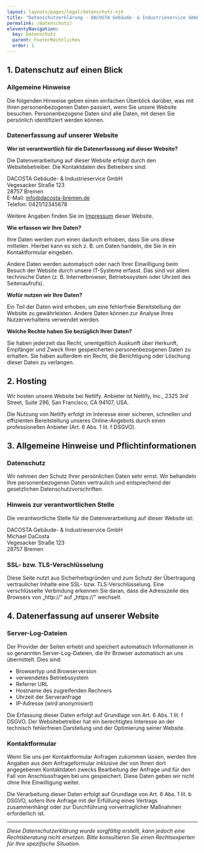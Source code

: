 ```yaml
---
layout: layouts/pages/legal/datenschutz.njk
title: "Datenschutzerklärung - DACOSTA Gebäude- & Industrieservice GmbH"
permalink: /datenschutz/
eleventyNavigation:
  key: Datenschutz
  parent: FooterRechtliches
  order: 1
---
```


## 1. Datenschutz auf einen Blick

### Allgemeine Hinweise

Die folgenden Hinweise geben einen einfachen Überblick darüber, was mit Ihren personenbezogenen Daten passiert, wenn Sie unsere Website besuchen. Personenbezogene Daten sind alle Daten, mit denen Sie persönlich identifiziert werden können.

### Datenerfassung auf unserer Website

**Wer ist verantwortlich für die Datenerfassung auf dieser Website?**

Die Datenverarbeitung auf dieser Website erfolgt durch den Websitebetreiber. Die Kontaktdaten des Betreibers sind:

DACOSTA Gebäude- & Industrieservice GmbH  
Vegesacker Straße 123  
28757 Bremen  
E-Mail: [info@dacosta-bremen.de](mailto:info@dacosta-bremen.de)  
Telefon: 0421/12345678

Weitere Angaben finden Sie im [Impressum](/impressum/) dieser Website.

**Wie erfassen wir Ihre Daten?**

Ihre Daten werden zum einen dadurch erhoben, dass Sie uns diese mitteilen. Hierbei kann es sich z. B. um Daten handeln, die Sie in ein Kontaktformular eingeben.

Andere Daten werden automatisch oder nach Ihrer Einwilligung beim Besuch der Website durch unsere IT-Systeme erfasst. Das sind vor allem technische Daten (z. B. Internetbrowser, Betriebssystem oder Uhrzeit des Seitenaufrufs).

**Wofür nutzen wir Ihre Daten?**

Ein Teil der Daten wird erhoben, um eine fehlerfreie Bereitstellung der Website zu gewährleisten. Andere Daten können zur Analyse Ihres Nutzerverhaltens verwendet werden.

**Welche Rechte haben Sie bezüglich Ihrer Daten?**

Sie haben jederzeit das Recht, unentgeltlich Auskunft über Herkunft, Empfänger und Zweck Ihrer gespeicherten personenbezogenen Daten zu erhalten. Sie haben außerdem ein Recht, die Berichtigung oder Löschung dieser Daten zu verlangen.

## 2. Hosting

Wir hosten unsere Website bei Netlify. Anbieter ist Netlify, Inc., 2325 3rd Street, Suite 296, San Francisco, CA 94107, USA.

Die Nutzung von Netlify erfolgt im Interesse einer sicheren, schnellen und effizienten Bereitstellung unseres Online-Angebots durch einen professionellen Anbieter (Art. 6 Abs. 1 lit. f DSGVO).

## 3. Allgemeine Hinweise und Pflichtinformationen

### Datenschutz

Wir nehmen den Schutz Ihrer persönlichen Daten sehr ernst. Wir behandeln Ihre personenbezogenen Daten vertraulich und entsprechend der gesetzlichen Datenschutzvorschriften.

### Hinweis zur verantwortlichen Stelle

Die verantwortliche Stelle für die Datenverarbeitung auf dieser Website ist:

DACOSTA Gebäude- & Industrieservice GmbH  
Michael DaCosta  
Vegesacker Straße 123  
28757 Bremen

### SSL- bzw. TLS-Verschlüsselung

Diese Seite nutzt aus Sicherheitsgründen und zum Schutz der Übertragung vertraulicher Inhalte eine SSL- bzw. TLS-Verschlüsselung. Eine verschlüsselte Verbindung erkennen Sie daran, dass die Adresszeile des Browsers von „http://" auf „https://" wechselt.

## 4. Datenerfassung auf unserer Website

### Server-Log-Dateien

Der Provider der Seiten erhebt und speichert automatisch Informationen in so genannten Server-Log-Dateien, die Ihr Browser automatisch an uns übermittelt. Dies sind:

*   Browsertyp und Browserversion
*   verwendetes Betriebssystem
*   Referrer URL
*   Hostname des zugreifenden Rechners
*   Uhrzeit der Serveranfrage
*   IP-Adresse (wird anonymisiert)

Die Erfassung dieser Daten erfolgt auf Grundlage von Art. 6 Abs. 1 lit. f DSGVO. Der Websitebetreiber hat ein berechtigtes Interesse an der technisch fehlerfreien Darstellung und der Optimierung seiner Website.

### Kontaktformular

Wenn Sie uns per Kontaktformular Anfragen zukommen lassen, werden Ihre Angaben aus dem Anfrageformular inklusive der von Ihnen dort angegebenen Kontaktdaten zwecks Bearbeitung der Anfrage und für den Fall von Anschlussfragen bei uns gespeichert. Diese Daten geben wir nicht ohne Ihre Einwilligung weiter.

Die Verarbeitung dieser Daten erfolgt auf Grundlage von Art. 6 Abs. 1 lit. b DSGVO, sofern Ihre Anfrage mit der Erfüllung eines Vertrags zusammenhängt oder zur Durchführung vorvertraglicher Maßnahmen erforderlich ist.

---

*Diese Datenschutzerklärung wurde sorgfältig erstellt, kann jedoch eine Rechtsberatung nicht ersetzen. Bitte konsultieren Sie einen Rechtsexperten für Ihre spezifische Situation.*